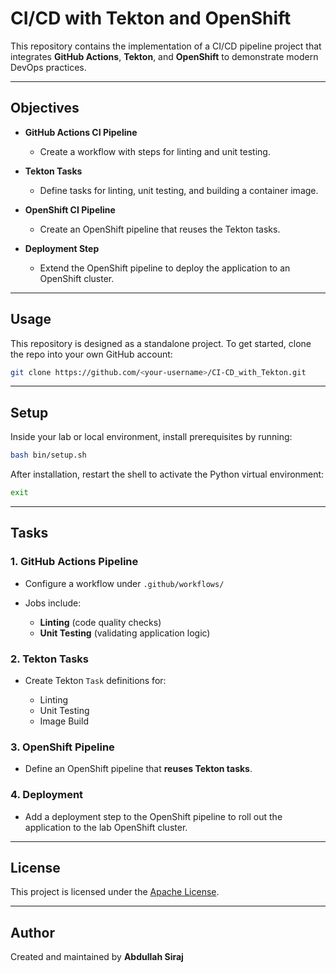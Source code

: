 # CI/CD with Tekton and OpenShift

This repository contains the implementation of a CI/CD pipeline project that integrates **GitHub Actions**, **Tekton**, and **OpenShift** to demonstrate modern DevOps practices.

---

## Objectives

* **GitHub Actions CI Pipeline**

  * Create a workflow with steps for linting and unit testing.

* **Tekton Tasks**

  * Define tasks for linting, unit testing, and building a container image.

* **OpenShift CI Pipeline**

  * Create an OpenShift pipeline that reuses the Tekton tasks.

* **Deployment Step**

  * Extend the OpenShift pipeline to deploy the application to an OpenShift cluster.

---

## Usage

This repository is designed as a standalone project.
To get started, clone the repo into your own GitHub account:

```bash
git clone https://github.com/<your-username>/CI-CD_with_Tekton.git
```

---

## Setup

Inside your lab or local environment, install prerequisites by running:

```bash
bash bin/setup.sh
```

After installation, restart the shell to activate the Python virtual environment:

```bash
exit
```

---

## Tasks

### 1. GitHub Actions Pipeline

* Configure a workflow under `.github/workflows/`
* Jobs include:

  * **Linting** (code quality checks)
  * **Unit Testing** (validating application logic)

### 2. Tekton Tasks

* Create Tekton `Task` definitions for:

  * Linting
  * Unit Testing
  * Image Build

### 3. OpenShift Pipeline

* Define an OpenShift pipeline that **reuses Tekton tasks**.

### 4. Deployment

* Add a deployment step to the OpenShift pipeline to roll out the application to the lab OpenShift cluster.

---

## License

This project is licensed under the [Apache License](LICENSE).

---

## Author

Created and maintained by **Abdullah Siraj**
